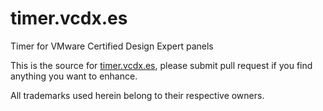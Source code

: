 timer.vcdx.es
=============

Timer for VMware Certified Design Expert panels

This is the source for [timer.vcdx.es](http://timer.vcdx.es), please submit pull request if you find anything you want to enhance.

All trademarks used herein belong to their respective owners.
